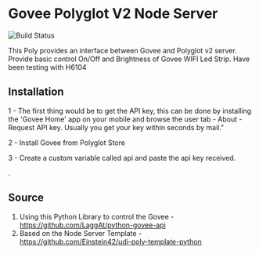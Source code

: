 # Govee Polyglot V2 Node Server

![Build Status](https://travis-ci.org/therealmysteryman/udi-govee-nodeserver.svg?branch=master)

This Poly provides an interface between Govee and Polyglot v2 server. Provide basic control On/Off and Brightness of Govee WIFI Led Strip. Have been testing with H6104

## Installation

1 - The first thing would be to get the API key, this can be done by installing the 'Govee Home' app on your mobile and browse the user tab - About - Request API key. Usually you get your key within seconds by mail."

2 - Install Govee from Polyglot Store

3 - Create a custom variable called api and paste the api key received.

.
## Source

1. Using this Python Library to control the Govee - https://github.com/LaggAt/python-govee-api
2. Based on the Node Server Template - https://github.com/Einstein42/udi-poly-template-python
